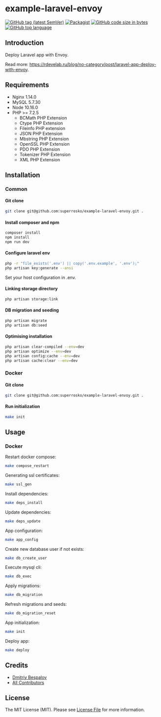 # example-laravel-envoy

[![GitHub tag (latest SemVer)][ico-github-tag-version]][link-github-tag-version]
[![Packagist][ico-license]][link-license]
[![GitHub code size in bytes][ico-github-size]][link-github]
[![GitHub top language][ico-github-top-language]][link-github]

## Introduction

Deploy Laravel app with Envoy.

Read more: https://rdevelab.ru/blog/no-category/post/laravel-app-deploy-with-envoy.

## Requirements

- Nginx 1.14.0
- MySQL 5.7.30
- Node 10.16.0
- PHP >= 7.2.5
  - BCMath PHP Extension
  - Ctype PHP Extension
  - Fileinfo PHP extension
  - JSON PHP Extension
  - Mbstring PHP Extension
  - OpenSSL PHP Extension
  - PDO PHP Extension
  - Tokenizer PHP Extension
  - XML PHP Extension
  
## Installation

### Common

#### Git clone
```bash
git clone git@github.com:superrosko/example-laravel-envoy.git .
```

#### Install composer and npm
```bash
composer install
npm install
npm run dev
```

#### Configure laravel env
```bash
php -r "file_exists('.env') || copy('.env.example', '.env');"
php artisan key:generate --ansi
```

Set your host configuration in .env.

#### Linking storage directory
```bash
php artisan storage:link
```

#### DB migration and seeding
```bash
php artisan migrate
php artisan db:seed
```

#### Optimising installation
```bash
php artisan clear-compiled --env=dev
php artisan optimize --env=dev
php artisan config:cache --env=dev
php artisan cache:clear --env=dev
```

### Docker

#### Git clone
```bash
git clone git@github.com:superrosko/example-laravel-envoy.git .
```

#### Run initialization
```bash
make init
```

## Usage

### Docker

Restart docker compose:
```bash
make compose_restart
```
Generating ssl certificates:
```bash
make ssl_gen
```
Install dependencies:
```bash
make deps_install
```
Update dependencies:
```bash
make deps_update
```
App configuration:
```bash
make app_config
```
Create new database user if not exists:
```bash
make db_create_user
```
Execute mysql cli:
```bash
make db_exec
```
Apply migrations:
```bash
make db_migration
```
Refresh migrations and seeds:
```bash
make db_migration_reset
```
App initialization: 
```bash
make init
```
Deploy app:
```bash
make deploy
```

## Credits

- [Dmitriy Bespalov][link-author]
- [All Contributors][link-contributors]

## License

The MIT License (MIT). Please see [License File][link-license] for more information.


[link-author]: https://github.com/superrosko
[link-contributors]: https://github.com/superrosko/example-laravel-envoy/contributors
[link-github]: https://github.com/superrosko/example-laravel-envoy
[link-github-tag-version]: https://github.com/superrosko/example-laravel-envoy
[link-license]: LICENSE

[ico-github-size]: https://img.shields.io/github/languages/code-size/superrosko/example-laravel-envoy.svg?style=flat
[ico-github-top-language]: https://img.shields.io/github/languages/top/superrosko/example-laravel-envoy.svg?style=flat
[ico-github-tag-version]: https://img.shields.io/github/v/tag/superrosko/example-laravel-envoy.svg?style=flat
[ico-license]: https://img.shields.io/github/license/superrosko/example-laravel-envoy.svg?style=flat
